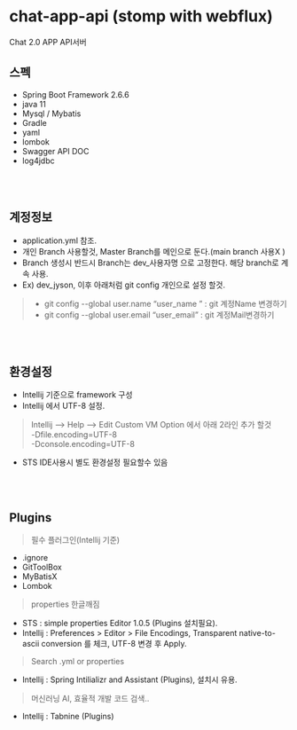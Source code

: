# chat-app-api (stomp with webflux)

Chat 2.0 APP API서버


## 스펙
* Spring Boot Framework 2.6.6
* java 11
* Mysql / Mybatis
* Gradle
* yaml
* lombok
* Swagger API DOC
* log4jdbc

<br/>
<br/>

## 계정정보
* application.yml 참조.
* 개인 Branch 사용할것, Master Branch를 메인으로 둔다.(main branch 사용X )
* Branch 생성시 반드시 Branch는 dev_사용자명 으로 고정한다. 해당 branch로 계속 사용.
* Ex) dev_jyson, 이후 아래처럼 git config 개인으로 설정 할것.
>* git config --global user.name “user_name ” : git 계정Name 변경하기
>* git config --global user.email “user_email” : git 계정Mail변경하기

<br/>
<br/>

## 환경설정
* Intellij 기준으로 framework 구성
* Intellij 에서 UTF-8 설정.
>  Intellij --> Help --> Edit Custom VM Option 에서 아래 2라인 추가 할것 <br>
> -Dfile.encoding=UTF-8 <br>
>-Dconsole.encoding=UTF-8
 
* STS IDE사용시 별도 환경설정 필요할수 있음


<br/>
<br/>

## Plugins
>필수 플러그인(Intellij 기준)

* .ignore
* GitToolBox
* MyBatisX
* Lombok

>properties 한글깨짐
* STS : simple properties Editor 1.0.5 (Plugins 설치필요).
* Intellij : Preferences > Editor > File Encodings, Transparent native-to-ascii conversion 를 체크, UTF-8 변경 후 Apply.

>Search .yml or properties
* Intellij : Spring Intilializr and Assistant (Plugins), 설치시 유용.

>머신러닝 AI, 효율적 개발 코드 검색..
* Intellij : Tabnine (Plugins)

   